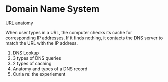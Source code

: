# Domain Name System

[URL anatomy](URL-anatomy)

When user types in a URL, the computer checks its cache for corresponding IP addresses. If it finds nothing, it contacts the DNS server to match the URL with the IP address. 

1. DNS Lookup
2. 3 types of DNS queries
3. 2 types of caching
4. Anatomy and types of a DNS record
5. Curia re: the experiement